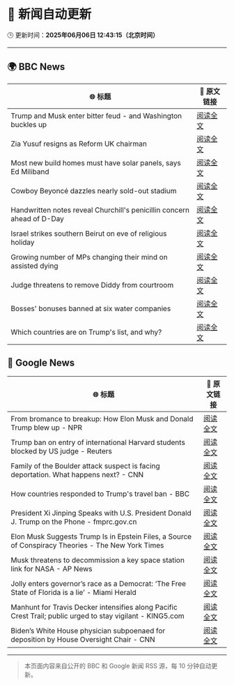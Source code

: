 # 🧠 新闻自动更新

🕒 更新时间：**2025年06月06日 12:43:15（北京时间）**

---

## 🌍 BBC News

| 🌐 标题 | 🔗 原文链接 |
|--------|-------------|
| Trump and Musk enter bitter feud - and Washington buckles up | [阅读全文](https://www.bbc.com/news/articles/c3wd2215q08o) |
| Zia Yusuf resigns as Reform UK chairman | [阅读全文](https://www.bbc.com/news/articles/cq54p9epdg6o) |
| Most new build homes must have solar panels, says Ed Miliband | [阅读全文](https://www.bbc.com/news/articles/c0j728gvp94o) |
| Cowboy Beyoncé dazzles nearly sold-out stadium | [阅读全文](https://www.bbc.com/news/articles/cvgvlxk01gvo) |
| Handwritten notes reveal Churchill's penicillin concern ahead of D-Day | [阅读全文](https://www.bbc.com/news/articles/cj09v52l8v4o) |
| Israel strikes southern Beirut on eve of religious holiday | [阅读全文](https://www.bbc.com/news/articles/c3v52241eyvo) |
| Growing number of MPs changing their mind on assisted dying | [阅读全文](https://www.bbc.com/news/articles/c2lk21x800yo) |
| Judge threatens to remove Diddy from courtroom | [阅读全文](https://www.bbc.com/news/articles/ckgqp4pg3jwo) |
| Bosses' bonuses banned at six water companies | [阅读全文](https://www.bbc.com/news/articles/cdxvpr4qkyxo) |
| Which countries are on Trump's list, and why? | [阅读全文](https://www.bbc.com/news/articles/cz6329yvwdvo) |

## 📰 Google News

| 🌐 标题 | 🔗 原文链接 |
|--------|-------------|
| From bromance to breakup: How Elon Musk and Donald Trump blew up - NPR | [阅读全文](https://news.google.com/rss/articles/CBMijAFBVV95cUxQc3dmX2RncUtkazltVzR0M3FvNTFnaUlzZHhZb3RTWkdOLUhidk9zajAtSDQ1NkN2dmZxNndfckw5UUczVm54YmUwVlRlMXE2OU1zV1BnXzFjUW55clhkM1pMS3BlWGRBdmJSanJ6WjN6T29uSHRaNU9ZRXEtWlNZTFp5WnQ0bVhqalF2cA?oc=5) |
| Trump ban on entry of international Harvard students blocked by US judge - Reuters | [阅读全文](https://news.google.com/rss/articles/CBMiogFBVV95cUxQcjZqanhfanNnY2o4U1RMUU5KRF84Smk0Tm5SOWNzX1R3V2Z6N2xYTW1pektNam1wS3hMeHowWXduQUR4MFptS3k4bnBWSXVpZ2w4cVZKUGFkUkRqVk9JZXJjTThRdmg1VjZVQ1BZWXcyQmdOWUZ6cUNHMXNTXzY3dm15MVgtdG9mZlFPVy1fN285XzdiRXVCRGRqWjFlNXBPVEE?oc=5) |
| Family of the Boulder attack suspect is facing deportation. What happens next? - CNN | [阅读全文](https://news.google.com/rss/articles/CBMic0FVX3lxTE5jVUM5aTdrUUdCcDFveDByT2pLNGxLVXFRc1JLbGRESzRDbFpLdUFiMG5XdzFfemdlVHh6cEFvNHZHRE11SG1mdXZ2dWhmNDFtSGpUamFXeFIwV05mQV9fNlBYbWp1Y3daNERocnJ0bXdsSDDSAXhBVV95cUxNU05TXzR6ZHA5S0xUX0hoTHNkZ1NXZlJlajJucEptTWVUSmdtRXBWUUZVN2ZRbkw5NTNDTE1TeFdjWGR5a1ZLNXh2Y3VxSmV2cndRcWRRX21PQ2UwWFRMX3Bud3NTWmRIVFBBZ0ZyU2htZ25Ra2dZTnI?oc=5) |
| How countries responded to Trump's travel ban - BBC | [阅读全文](https://news.google.com/rss/articles/CBMiWkFVX3lxTE9SRnUwU0p0YXBwYUNPZU53RVByTUZYUFZYU2tCUmZpNWlOLXIzTEZncWV2cEF1bnJrbmEtM3VtOWR6ZVBXc0VtUnBHVnFpR0Z5UkUyR3MtU2JFUdIBX0FVX3lxTE1HaXVJcktDUkNKSTU3SjJZSGo1dE53TjBqT19kci1QTUVYQW1Takx1UVhPa1llRWRoZ2x5X2tuZzVEMnFGVnVfeHNMZUJyTmtOWWFUUWRkQ3AzZ1hPaHVv?oc=5) |
| President Xi Jinping Speaks with U.S. President Donald J. Trump on the Phone - fmprc.gov.cn | [阅读全文](https://news.google.com/rss/articles/CBMidkFVX3lxTFBhZmxTX3p4X0JVVFJaNUJEUEdDWGtCNEdsQ0ptWi1VcWd6VHdRYWZ5WHdIRzFubURWcXB6OEtrbllscWc4dDBzOWtXYTlmaFJkSnJsdzdlWUtMTm1ucGM2U0JnSzdVcWlITEdPMDhBbWdYNjlaTkE?oc=5) |
| Elon Musk Suggests Trump Is in Epstein Files, a Source of Conspiracy Theories - The New York Times | [阅读全文](https://news.google.com/rss/articles/CBMifEFVX3lxTE1YT2cwX2xIX2x6ZW10a1lpcTVySzQtNEhjVEM3dW1Ca094bENpVEliZXJPb3lYZGxlN1pvUjZ2X2pEMmRDR0NTZThseHdIaUhFWWlIVG0yc0Q4dzdTemdMdWFDOWZ6US1iSS0xcmZsVkxKRHJ2WWIwWElPTnc?oc=5) |
| Musk threatens to decommission a key space station link for NASA - AP News | [阅读全文](https://news.google.com/rss/articles/CBMilwFBVV95cUxPMDU3QndsTGItRjdlc2NpRnpSYkdQNkhaa2pVZ3AtTGV1amZBUGR5djFUNnJUOEI0amluWTJaOVp4Q2tFR0dXZTJpN0hLYWxCY3BOY19FOUliQWJCMXFnX09CS0g2WEtYNGY0NjlmN1oySFRoXzA0cXdOU1hCcE5VWkVyb2NpSVZrS2NYX2x4M2ZLMmVMeU1V?oc=5) |
| Jolly enters governor’s race as a Democrat: ‘The Free State of Florida is a lie’ - Miami Herald | [阅读全文](https://news.google.com/rss/articles/CBMikwFBVV95cUxOZUZuVGMxTXhpWGo3QVgwT0Z3aDV6UFY5M1lCV3ViUnhiOUE2ZTk1YnROeFh2SXJEa3NldThqbEdodjBLaDdidHBRcVBfZEVWR0dzbnRKMDl0VFQzY0pWbDVneUx0MldYdnhObHNEaGpoNXdtNC1tYkJtTkVMeV9jMkUycXVGYXFQM1l0Uk1OZUEyY3fSAZMBQVVfeXFMT3ZVWXIzelRMTFJTSmMyaFlMVzc2YjhMWlVQclhSSlRVcVRTUFozS0U5ZWdoSU9oVGowaVBHbm5jdGZyb19JMWRJNTVZNnZZWVZvM1ZoMEo3azVHbkZ1VHBDZDRpU0swb2RaaVdCVzV3ZUNzZmY4OHUyVElZRHRWWGFBeGRlNWtWMVFMSzhlbWh3ZmJN?oc=5) |
| Manhunt for Travis Decker intensifies along Pacific Crest Trail; public urged to stay vigilant - KING5.com | [阅读全文](https://news.google.com/rss/articles/CBMiywFBVV95cUxQNFhfVzNzXzBPUi1FVDBBQlA2cEYzNE9yWU9oeXdUSWlMcXp2ZFZDaXlQdnhwaGhlWEhfV3RXWE5NNzRic0ZaZ04wUmJPQVpmS1pIdjFGRy01MTNjb2Z6dllUOHBfQmg5clo0bnZpOUtNNmt1eG43SHZ3TzVXdjZXSFBhRXowQlU1dVVieTBNZWxSSV9LM2VVU09LOFZBNVNzUHRyTVRnQ2hzLS0ydk4wV0Vib3p5SUdVc282VWh5T3d5NTlfZ3g4aUhIOA?oc=5) |
| Biden’s White House physician subpoenaed for deposition by House Oversight Chair - CNN | [阅读全文](https://news.google.com/rss/articles/CBMif0FVX3lxTFB4bzFiN19oNnp0XzZVRERzYzVKeVZMLURWb3E3RTRJeGhJSzE2M3RHUWN5WUV6cnNXNVZzOVJmYUZRdVNvX3k0eVRZMTBlMGM2bll0OFpQaGNxWGRKUGZBVS1QbWV3Skc4ejNVTjNkaTBCUjVrREVnQlpBb2t3SDTSAYQBQVVfeXFMTUpWZnZDbDA5UjZpMklZdHNkVGRWbnlNOEcxRDE0M21rWTVqX09yMHZhQ2NvbUZBSi1OTUplekpiU2hJSWtna2VkSi1oQ3dhNTlvejNFUEZGaTgwNmRoZVM2U1g4RGVQYWxxWGpSenJ1ajhUQ0trVTUwQ3VvNmcycVJncEd0?oc=5) |

---
> 本页面内容来自公开的 BBC 和 Google 新闻 RSS 源，每 10 分钟自动更新。
